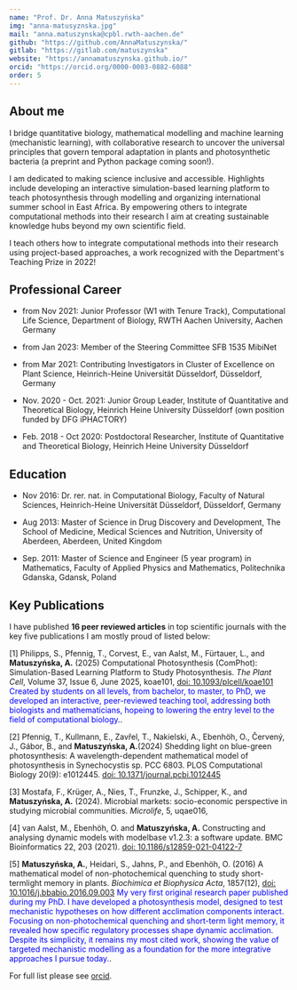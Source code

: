 ```yaml
---
name: "Prof. Dr. Anna Matuszyńska"
img: "anna-matusyznska.jpg"
mail: "anna.matuszynska@cpbl.rwth-aachen.de"
github: "https://github.com/AnnaMatuszynska/"
gitlab: "https://gitlab.com/matuszynska"
website: "https://annamatuszynska.github.io/"
orcid: "https://orcid.org/0000-0003-0882-6088"
order: 5
---
```



## About me

I bridge quantitative biology, mathematical modelling and machine learning (mechanistic learning), with collaborative research to uncover the universal principles that govern temporal adaptation in plants and photosynthetic bacteria (a preprint and Python package coming soon!).

I am dedicated to making science inclusive and accessible. Highlights include developing an interactive simulation-based learning platform to teach photosynthesis through modelling and organizing international summer school in East Africa. By empowering others to integrate computational methods into their research I aim at creating sustainable knowledge hubs beyond my own scientific field.
 
I teach others how to integrate computational methods into their research using project-based approaches, a work recognized with the Department's Teaching Prize in 2022!

## Professional Career

- from Nov 2021: Junior Professor (W1 with Tenure Track), Computational Life Science, Department of Biology, RWTH Aachen University, Aachen Germany

- from Jan 2023: Member of the Steering Committee SFB 1535 MibiNet

- from Mar 2021: Contributing Investigators in Cluster of Excellence on Plant Science, Heinrich-Heine Universität Düsseldorf, Düsseldorf, Germany

- Nov. 2020 - Oct. 2021: Junior Group Leader, Institute of Quantitative and Theoretical Biology, Heinrich Heine University Düsseldorf (own position funded by DFG iPHACTORY)

- Feb. 2018 - Oct 2020: Postdoctoral Researcher, Institute of Quantitative and Theoretical Biology, Heinrich Heine University Düsseldorf

## Education

- Nov 2016: Dr. rer. nat. in Computational Biology, Faculty of Natural Sciences, Heinrich-Heine Universität Düsseldorf, Düsseldorf, Germany

- Aug 2013: Master of Science in Drug Discovery and Development, The School of Medicine, Medical Sciences and Nutrition, University of Aberdeen, Aberdeen, United Kingdom

- Sep. 2011: Master of Science and Engineer (5 year program) in Mathematics, Faculty of Applied Physics and Mathematics, Politechnika Gdanska, Gdansk, Poland

## Key Publications

I have published **16 peer reviewed articles** in top scientific journals with the key five publications I am mostly proud of listed below:

[1] Philipps, S., Pfennig, T., Corvest, E., van Aalst, M., Fürtauer, L., and **Matuszyńska, A.** (2025) Computational Photosynthesis (ComPhot): Simulation-Based Learning Platform to Study Photosynthesis. _The Plant Cell_, Volume 37, Issue 6, June 2025, koae101, [doi: 10.1093/plcell/koae101](https://doi.org/10.1093/plcell/koae101) <span style="color:blue">Created by students on all levels, from bachelor, to master, to PhD, we developed an interactive, peer-reviewed teaching tool, addressing both biologists and mathematicians, hopeing to lowering the entry level to the field of computational biology.</span>.

[2] Pfennig, T., Kullmann, E., Zavřel, T., Nakielski, A., Ebenhöh, O., Červený, J., Gábor, B., and **Matuszyńska, A.**(2024) Shedding light on blue-green photosynthesis: A wavelength-dependent mathematical model of photosynthesis in Synechocystis sp. PCC 6803. PLOS Computational Biology 20(9): e1012445. [doi: 10.1371/journal.pcbi.1012445](https://doi.org/10.1371/journal.pcbi.1012445)

[3] Mostafa, F., Krüger, A., Nies, T., Frunzke, J., Schipper, K., and **Matuszyńska, A.** (2024). Microbial markets: socio-economic perspective in studying microbial communities. _Microlife_, 5, uqae016,

[4] van Aalst, M., Ebenhöh, O. and **Matuszyńska, A.** Constructing and analysing dynamic models with modelbase v1.2.3: a software update. BMC Bioinformatics 22, 203 (2021). [doi: 10.1186/s12859-021-04122-7](https://doi.org/10.1186/s12859-021-04122-7)

[5] **Matuszyńska, A.**, Heidari, S., Jahns, P., and Ebenhöh, O. (2016) A mathematical model of non-photochemical quenching to study short-termlight memory in plants. *Biochimica et Biophysica Acta*, 1857(12), [doi: 10.1016/j.bbabio.2016.09.003](10.1016/j.bbabio.2016.09.003) <span style="color:blue">My very first original research paper published during my PhD. I have developed a photosynthesis model, designed to test mechanistic hypotheses on how different acclimation components interact. Focusing on non-photochemical quenching and short-term light memory, it revealed how specific regulatory processes shape dynamic acclimation. Despite its simplicity, it remains
my most cited work, showing the value of targeted mechanistic modelling as a foundation for the more integrative approaches I pursue today.</span>.

For full list please see [orcid](https://orcid.org/0000-0003-0882-6088).
